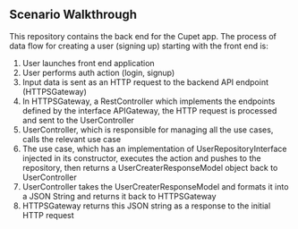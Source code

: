 ## Scenario Walkthrough

This repository contains the back end for the Cupet app. The process of data flow for creating a user (signing up) starting with the front end is:
1. User launches front end application
2. User performs auth action (login, signup)
3. Input data is sent as an HTTP request to the backend API endpoint (HTTPSGateway)
4. In HTTPSGateway, a RestController which implements the endpoints defined by the interface APIGateway, the HTTP request is processed and sent to the UserController
5. UserController, which is responsible for managing all the use cases, calls the relevant use case
6. The use case, which has an implementation of UserRepositoryInterface injected in its constructor, executes the action and pushes to the repository, then returns a UserCreaterResponseModel object back to UserController
7. UserController takes the UserCreaterResponseModel and formats it into a JSON String and returns it back to HTTPSGateway
8. HTTPSGateway returns this JSON string as a response to the initial HTTP request
